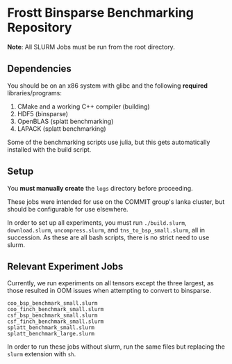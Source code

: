# Frostt Binsparse Benchmarking Repository

**Note**: All SLURM Jobs must be run from the root directory.

## Dependencies

You should be on an x86 system with glibc and the following **required** libraries/programs:

1. CMake and a working C++ compiler (building)
2. HDF5 (binsparse)
3. OpenBLAS (splatt benchmarking)
4. LAPACK (splatt benchmarking)

Some of the benchmarking scripts use julia, but this gets automatically
installed with the build script.

## Setup

You **must manually create** the `logs` directory before proceeding.

These jobs were intended for use on the COMMIT group's lanka cluster, but
should be configurable for use elsewhere.

In order to set up all experiments, you must run `./build.slurm`,
`download.slurm`, `uncompress.slurm`, and `tns_to_bsp_small.slurm`, all in
succession. As these are all bash scripts, there is no strict need to
use slurm.

## Relevant Experiment Jobs

Currently, we run experiments on all tensors except the three largest, as those
resulted in OOM issues when attempting to convert to binsparse.

```
coo_bsp_benchmark_small.slurm
coo_finch_benchmark_small.slurm
csf_bsp_benchmark_small.slurm
csf_finch_benchmark_small.slurm
splatt_benchmark_small.slurm
splatt_benchmark_large.slurm
```

In order to run these jobs without slurm, run the same files but replacing the
`slurm` extension with `sh`.

